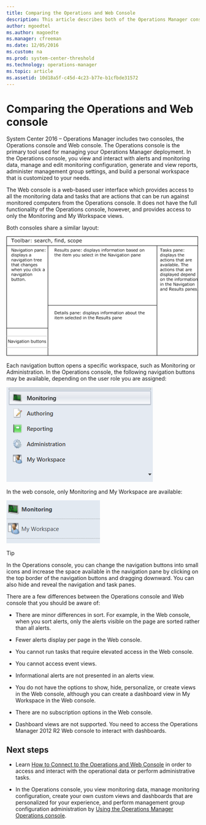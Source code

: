 ```yaml
---
title: Comparing the Operations and Web Console
description: This article describes both of the Operations Manager consoles and the differences between them for viewing monitoring data and performing administration in the management group.  
author: mgoedtel
ms.author: magoedte
ms.manager: cfreeman
ms.date: 12/05/2016
ms.custom: na
ms.prod: system-center-threshold
ms.technology: operations-manager
ms.topic: article
ms.assetid: 10d18a5f-c45d-4c23-b77e-b1cfbde31572
---
```


# Comparing the Operations and Web console
  
System Center 2016 – Operations Manager includes two consoles, the Operations console and Web console.  The Operations console is the primary tool used for managing your Operations Manager deployment. In the Operations console, you view and interact with alerts and monitoring data, manage and edit monitoring configuration, generate and view reports,  administer management group settings, and build a personal workspace that is customized to your needs.

The Web console is a web-based user interface which provides access to all the monitoring data and tasks that are actions that can be run against monitored computers from the Operations console.  It does not have the full functionality of the Operations console, however, and provides access to only the Monitoring and My Workspace views. 

Both consoles share a similar layout:  
  
![Diagram of the console panes](./media/manage-consoles-comparison/om2016-consoleframe.png)  
  
Each navigation button opens a specific workspace, such as Monitoring or Administration. In the Operations console, the following navigation buttons may be available, depending on the user role you are assigned:  
  
![Navigation buttons in Operations Console](./media/manage-consoles-comparison/om2016-operations-console-navbuttons.png)  
  
In the web console, only Monitoring and My Workspace are available:  
  
![Navigation buttons in Web console](./media/manage-consoles-comparison/om2016-web-console-navbuttons.png)  
  
> [!TIP]  
> In the Operations console, you can change the navigation buttons into small icons and increase the space available in the navigation pane by clicking on the top border of the navigation buttons and dragging downward. You can also hide and reveal the navigation and task panes.  
  
There are a few differences between the Operations console and Web console that you should be aware of:  
  
-   There are minor differences in sort. For example, in the Web console, when you sort alerts, only the alerts visible on the page are sorted rather than all alerts.  
  
-   Fewer alerts display per page in the Web console.  
  
-   You cannot run tasks that require elevated access in the Web console.  

-   You cannot access event views.

-   Informational alerts are not presented in an alerts view.  
  
-   You do not have the options to show, hide, personalize, or create views in the Web console, although you can create a dashboard view in My Workspace in the Web console.  
  
-   There are no subscription options in the Web console.  

-   Dashboard views are not supported.  You need to access the Operations Manager 2012 R2 Web console to interact with dashboards.  


## Next steps

* Learn [How to Connect to the Operations and Web Console](manage-consoles-how-to-connect.md) in order to access and interact with the operational data or perform administrative tasks.  

- In the Operations console, you view monitoring data, manage monitoring configuration, create your own custom views and dashboards that are personalized for your experience, and perform management group configuration administration by [Using the Operations Manager Operations console](manage-consoles-overview.md).   
  
